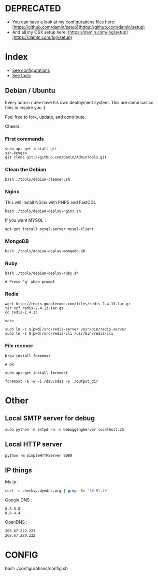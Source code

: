 # DEPRECATED

- You can have a look at my configurations files here:
[https://github.com/damln/setup](https://github.com/damln/setup)
- And all my OSX setup here: [https://damln.com/log/setup](https://damln.com/log/setup)


# Index

- [See configurations](https://github.com/damln/AdminTools/tree/master/configurations)
- [See tools](https://github.com/damln/AdminTools/tree/master/tools)

## Debian / Ubuntu

Every admin / dev have his own deployment system. This are some basics files to inspire you :)

Feel free to fork, update, and contribute.

Cheers.

### First commands

    sudo apt-get install git
    ssh-keygen
    git clone git://github.com/damln/AdminTools.git

### Clean the Debian

	bash ./tools/debian-cleaner.sh

### Nginx

This will install NGinx with PHP5 and FastCGI.

    bash ./tools/debian-deploy-nginx.sh

If you want MYSQL :

    apt-get install mysql-server mysql-client

### MongoDB

    bash ./tools/debian-deploy-mongodb.sh

### Ruby

	bash ./tools/debian-deploy-ruby.sh

	# Press 'q' when prompt

### Redis

    wget http://redis.googlecode.com/files/redis-2.4.13.tar.gz
    tar xzf redis-2.4.13.tar.gz
    cd redis-2.4.13

    make

    sudo ln -s $(pwd)/src/redis-server /usr/bin/redis-server
    sudo ln -s $(pwd)/src/redis-cli /usr/bin/redis-cli


### File recover

	brew install foremost

	# OR

	sudo apt-get install foremost

	foremost -a -w -i /dev/sda1 -o ./output_dir

# Other
## Local SMTP server for debug

    sudo python -m smtpd -n -c DebuggingServer localhost:25

## Local HTTP server

    python -m SimpleHTTPServer 8080

## IP things

My ip :
```bash
curl -s checkip.dyndns.org | grep -Eo '[0-9\.]+'
```

Google DNS :

	8.8.8.8
	8.8.4.4

OpenDNS :

```bash
208.67.222.222
208.67.220.222
```

# CONFIG

bash ./configurations/config.sh
